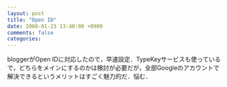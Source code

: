 ```yaml
---
layout: post
title: "Open ID"
date: 2008-01-23 13:40:00 +0900
comments: false
categories: 
---
```

bloggerがOpen IDに対応したので，早速設定．TypeKeyサービスも使っているで，どちらをメインにするのかは検討が必要だが，全部Googleのアカウントで解決できるというメリットはすごく魅力的だ．悩む．